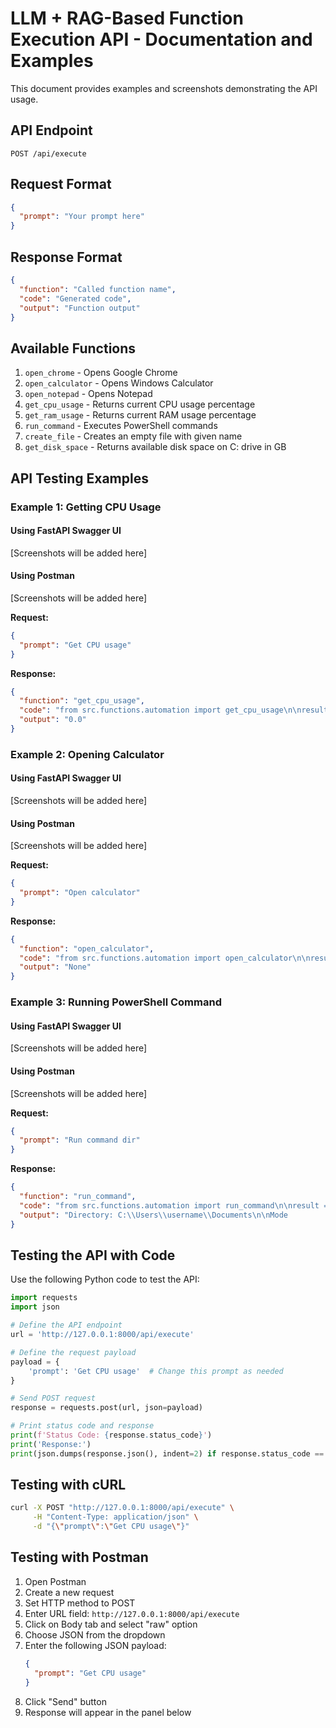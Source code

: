 # LLM + RAG-Based Function Execution API - Documentation and Examples

This document provides examples and screenshots demonstrating the API usage.

## API Endpoint

```
POST /api/execute
```

## Request Format

```json
{
  "prompt": "Your prompt here"
}
```

## Response Format

```json
{
  "function": "Called function name",
  "code": "Generated code",
  "output": "Function output"
}
```

## Available Functions

1. `open_chrome` - Opens Google Chrome
2. `open_calculator` - Opens Windows Calculator
3. `open_notepad` - Opens Notepad
4. `get_cpu_usage` - Returns current CPU usage percentage
5. `get_ram_usage` - Returns current RAM usage percentage
6. `run_command` - Executes PowerShell commands
7. `create_file` - Creates an empty file with given name
8. `get_disk_space` - Returns available disk space on C: drive in GB

## API Testing Examples

### Example 1: Getting CPU Usage

#### Using FastAPI Swagger UI
[Screenshots will be added here]

#### Using Postman
[Screenshots will be added here]

**Request:**
```json
{
  "prompt": "Get CPU usage"
}
```

**Response:**
```json
{
  "function": "get_cpu_usage",
  "code": "from src.functions.automation import get_cpu_usage\n\nresult = get_cpu_usage()\nprint(result)",
  "output": "0.0"
}
```

### Example 2: Opening Calculator

#### Using FastAPI Swagger UI
[Screenshots will be added here]

#### Using Postman
[Screenshots will be added here]

**Request:**
```json
{
  "prompt": "Open calculator"
}
```

**Response:**
```json
{
  "function": "open_calculator",
  "code": "from src.functions.automation import open_calculator\n\nresult = open_calculator()\nprint(result)",
  "output": "None"
}
```

### Example 3: Running PowerShell Command

#### Using FastAPI Swagger UI
[Screenshots will be added here]

#### Using Postman
[Screenshots will be added here]

**Request:**
```json
{
  "prompt": "Run command dir"
}
```

**Response:**
```json
{
  "function": "run_command",
  "code": "from src.functions.automation import run_command\n\nresult = run_command('dir')\nprint(result)",
  "output": "Directory: C:\\Users\\username\\Documents\n\nMode                 LastWriteTime         Length Name\n----                 -------------         ------ ----\n..."
}
```

## Testing the API with Code

Use the following Python code to test the API:

```python
import requests
import json

# Define the API endpoint
url = 'http://127.0.0.1:8000/api/execute'

# Define the request payload
payload = {
    'prompt': 'Get CPU usage'  # Change this prompt as needed
}

# Send POST request
response = requests.post(url, json=payload)

# Print status code and response
print(f'Status Code: {response.status_code}')
print('Response:')
print(json.dumps(response.json(), indent=2) if response.status_code == 200 else response.text)
```

## Testing with cURL

```bash
curl -X POST "http://127.0.0.1:8000/api/execute" \
     -H "Content-Type: application/json" \
     -d "{\"prompt\":\"Get CPU usage\"}"
```

## Testing with Postman

1. Open Postman
2. Create a new request
3. Set HTTP method to POST
4. Enter URL field: `http://127.0.0.1:8000/api/execute`
5. Click on Body tab and select "raw" option
6. Choose JSON from the dropdown
7. Enter the following JSON payload:
   ```json
   {
     "prompt": "Get CPU usage"
   }
   ```
8. Click "Send" button
9. Response will appear in the panel below